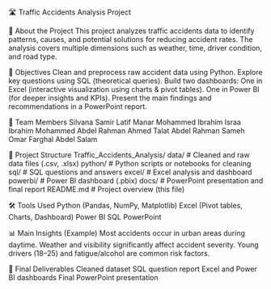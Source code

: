 🛣 Traffic Accidents Analysis Project

📘 About the Project
This project analyzes traffic accidents data to identify patterns, causes, and potential solutions for reducing accident rates.
The analysis covers multiple dimensions such as weather, time, driver condition, and road type.

🎯 Objectives
Clean and preprocess raw accident data using Python.
Explore key questions using SQL (theoretical queries).
Build two dashboards:
One in Excel (interactive visualization using charts & pivot tables).
One in Power BI (for deeper insights and KPIs).
Present the main findings and recommendations in a PowerPoint report.

🧩 Team Members
 Silvana Samir Latif
 Manar Mohammed Ibrahim
 Israa Ibrahim Mohammed
 Abdel Rahman Ahmed Talat
 Abdel Rahman Sameh
 Omar Farghal Abdel Salam
 

📂 Project Structure
Traffic_Accidents_Analysis/
data/       # Cleaned and raw data files (.csv, .xlsx)
python/     # Python scripts or notebooks for cleaning
sql/        # SQL questions and answers
excel/      # Excel analysis and dashboard
powerbi/    # Power BI dashboard (.pbix)
docs/       # PowerPoint presentation and final report
README.md   # Project overview (this file)

🛠 Tools Used
Python (Pandas, NumPy, Matplotlib)
Excel (Pivot tables, Charts, Dashboard)
Power BI
SQL
PowerPoint

📊 Main Insights (Example)
Most accidents occur in urban areas during daytime.
Weather and visibility significantly affect accident severity.
Young drivers (18–25) and fatigue/alcohol are common risk factors.

📢 Final Deliverables
Cleaned dataset
SQL question report
Excel and Power BI dashboards
Final PowerPoint presentation
